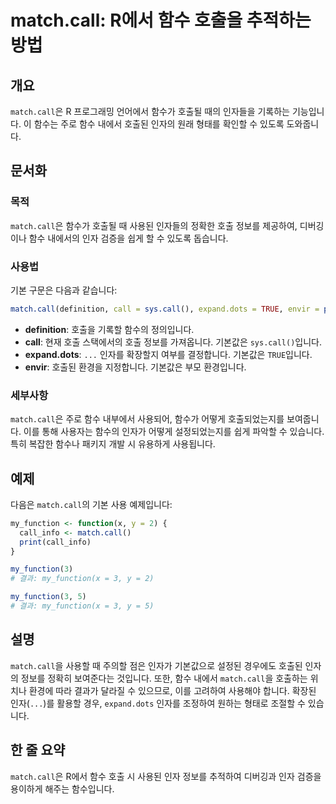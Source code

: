 <!--
Meta Description: # match.call: R에서 함수 호출을 추적하는 방법 ## 개요 `match.call`은 R 프로그래밍 언어에서 함수가 호출될 때의 인자들을 기록하는 기능입니다. 이 함수는 주로 함수 내에서 호출된 인자의 원래 형태를 확인할 수 있도록 도와줍니다. ## 문서화 #...
Meta Keywords: call, match, my_function, 정보를, 함수가
-->

# match.call: R에서 함수 호출을 추적하는 방법

## 개요
`match.call`은 R 프로그래밍 언어에서 함수가 호출될 때의 인자들을 기록하는 기능입니다. 이 함수는 주로 함수 내에서 호출된 인자의 원래 형태를 확인할 수 있도록 도와줍니다.

## 문서화
### 목적
`match.call`은 함수가 호출될 때 사용된 인자들의 정확한 호출 정보를 제공하여, 디버깅이나 함수 내에서의 인자 검증을 쉽게 할 수 있도록 돕습니다.

### 사용법
기본 구문은 다음과 같습니다:

```R
match.call(definition, call = sys.call(), expand.dots = TRUE, envir = parent.frame())
```

- **definition**: 호출을 기록할 함수의 정의입니다.
- **call**: 현재 호출 스택에서의 호출 정보를 가져옵니다. 기본값은 `sys.call()`입니다.
- **expand.dots**: `...` 인자를 확장할지 여부를 결정합니다. 기본값은 `TRUE`입니다.
- **envir**: 호출된 환경을 지정합니다. 기본값은 부모 환경입니다.

### 세부사항
`match.call`은 주로 함수 내부에서 사용되어, 함수가 어떻게 호출되었는지를 보여줍니다. 이를 통해 사용자는 함수의 인자가 어떻게 설정되었는지를 쉽게 파악할 수 있습니다. 특히 복잡한 함수나 패키지 개발 시 유용하게 사용됩니다.

## 예제
다음은 `match.call`의 기본 사용 예제입니다:

```R
my_function <- function(x, y = 2) {
  call_info <- match.call()
  print(call_info)
}

my_function(3)
# 결과: my_function(x = 3, y = 2)

my_function(3, 5)
# 결과: my_function(x = 3, y = 5)
```

## 설명
`match.call`을 사용할 때 주의할 점은 인자가 기본값으로 설정된 경우에도 호출된 인자의 정보를 정확히 보여준다는 것입니다. 또한, 함수 내에서 `match.call`을 호출하는 위치나 환경에 따라 결과가 달라질 수 있으므로, 이를 고려하여 사용해야 합니다. 확장된 인자(`...`)를 활용할 경우, `expand.dots` 인자를 조정하여 원하는 형태로 조절할 수 있습니다.

## 한 줄 요약
`match.call`은 R에서 함수 호출 시 사용된 인자 정보를 추적하여 디버깅과 인자 검증을 용이하게 해주는 함수입니다.